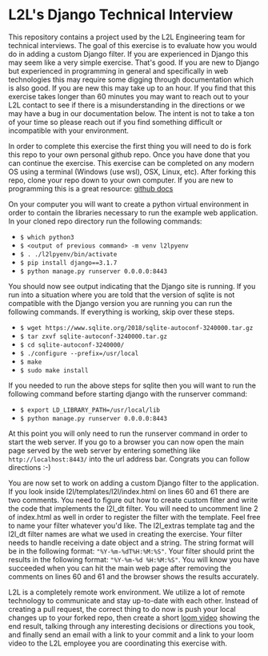 # L2L's Django Technical Interview

This repository contains a project used by the L2L Engineering team for technical interviews. The goal of this exercise 
is to evaluate how you would do in adding a custom Django filter. If you are experienced in Django this may seem like a
very simple exercise. That's good. If you are new to Django but experienced in programming in general and specifically in web 
technologies this may require some digging through documentation which is also good. If you are new this may take up to 
an hour. If you find that this exercise takes longer than 60 minutes you may want to reach out to your L2L contact to 
see if there is a misunderstanding in the directions or we may have a bug in our documentation below. The intent is not
to take a ton of your time so please reach out if you find something difficult or incompatible with your environment.

In order to complete this exercise the first thing you will need to do is fork this repo to your own personal github 
repo. Once you have done that you can continue the exercise. This exercise can be completed on any modern OS using a 
terminal (Windows (use wsl), OSX, Linux, etc). After forking this repo, clone your repo down to your own computer. If 
you are new to programming this is a great resource: 
[github docs](https://docs.github.com/en/github/creating-cloning-and-archiving-repositories/cloning-a-repository "github docs")

On your computer you will want to create a python virtual environment in order to contain the libraries necessary to 
run the example web application. In your cloned repo directory run the following commands:
- `$ which python3`
- `$ <output of previous command> -m venv l2lpyenv`
- `$ . ./l2lpyenv/bin/activate`
- `$ pip install django==3.1.7`
- `$ python manage.py runserver 0.0.0.0:8443`

You should now see output indicating that the Django site is running. If you run into a situation where you are told 
that the version of sqlite is not compatible with the Django version you are running you can run the following 
commands. If everything is working, skip over these steps.
- `$ wget https://www.sqlite.org/2018/sqlite-autoconf-3240000.tar.gz`
- `$ tar zxvf sqlite-autoconf-3240000.tar.gz`
- `$ cd sqlite-autoconf-3240000/`
- `$ ./configure --prefix=/usr/local`
- `$ make`
- `$ sudo make install`

If you needed to run the above steps for sqlite then you will want to run the following command before starting django 
with the runserver command:
- `$ export LD_LIBRARY_PATH=/usr/local/lib`
- `$ python manage.py runserver 0.0.0.0:8443`

At this point you will only need to run the runserver command in order to start the web server. If you go to a browser 
you can now open the main page served by the web server by entering something like `http://localhost:8443/` into the 
url address bar. Congrats you can follow directions :-)

You are now set to work on adding a custom Django filter to the application. If you look inside 
l2l/templates/l2l/index.html on lines 60 and 61 there are two comments. You need to figure out how to create custom 
filter and write the code that implements the l2l_dt filter. You will need to uncomment line 2 of index.html as well in
order to register the filter with the template. Feel free to name your filter whatever you'd like. The l2l_extras 
template tag and the l2l_dt filter names are what we used in creating the exercise. Your filter needs to handle receiving a date object and a 
string. The string format will be in the following format: `"%Y-%m-%dT%H:%M:%S"`. Your filter should print the results 
in the following format: `"%Y-%m-%d %H:%M:%S"`. You will know you have succeeded when you can hit the main web page 
after removing the comments on lines 60 and 61 and the browser shows the results accurately.

L2L is a completely remote work environment. We utilize a lot of remote technology to communicate and stay up-to-date 
with each other. Instead of creating a pull request, the correct thing to do now is push your local changes up to your 
forked repo, then create a short [loom video](https://www.loom.com/ "loom video") showing the end result, talking 
through any interesting decisions or directions you took, and finally send an email with a link to your commit and a 
link to your loom video to the L2L employee you are coordinating this exercise with.
